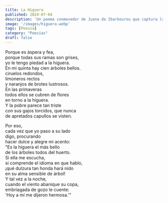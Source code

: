 ```yaml
---
title: La Higuera
published: 2024-07-04
description: 'Un poema conmovedor de Juana de Ibarbourou que captura la belleza oculta y la compasión hacia una higuera áspera y torcida en un jardín lleno de árboles frutales.'
image: '/images/higuera.webp'
tags: [Poesía]
category: "Poesias"
draft: false
---
```

Porque es áspera y fea,  
porque todas sus ramas son grises,  
yo le tengo piedad a la higuera.  
En mi quinta hay cien árboles bellos.  
ciruelos redondos,  
limoneros rectos  
y naranjos de brotes lustrosos.  
En las primaveras  
todos ellos se cubren de flores  
en torno a la higuera.  
Y la pobre parece tan triste  
con sus gajos torcidos, que nunca  
de apretados capullos se visten.

Por eso,  
cada vez que yo paso a su lado  
digo, procurando  
hacer dulce y alegre mi acento:  
"Es la higuera el más bello  
de los árboles todos del huerto.  
Si ella me escucha,  
si comprende el idioma en que hablo,  
¡qué dulzura tan honda hará nido  
en su alma sensible de árbol!  
Y tal vez a la noche,  
cuando el viento abanique su copa,  
embriagada de gozo le cuente:  
'Hoy a mí me dijeron hermosa.'"
